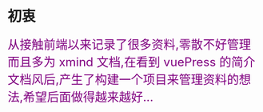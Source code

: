 # 初衷

 <font color="purple" size="5">从接触前端以来记录了很多资料,零散不好管理而且多为 xmind 文档,在看到 vuePress 的简介文档风后,产生了构建一个项目来管理资料的想法,希望后面做得越来越好...</font><br />


